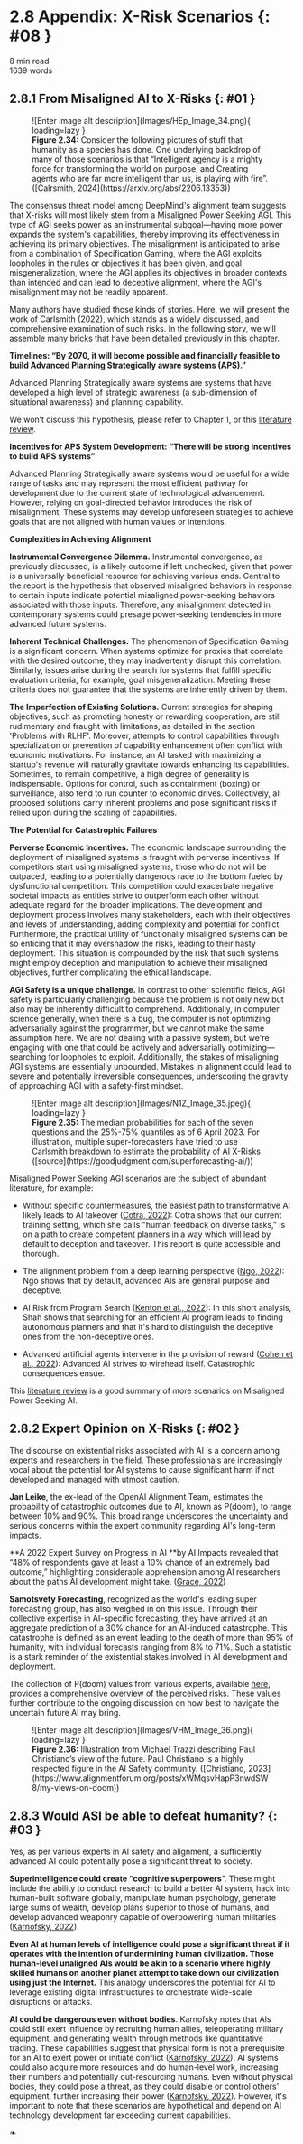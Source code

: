 # 2.8 Appendix: X-Risk Scenarios {: #08 }

<div class="section-meta">
    <div class="meta-item">
        <i class="fas fa-clock"></i>
        8 min read
    </div>
    <div class="meta-item">
        <i class="fas fa-file-alt"></i> 
        1639 words
    </div>
</div>


## 2.8.1 From Misaligned AI to X-Risks {: #01 }

<figure markdown="span">
![Enter image alt description](Images/HEp_Image_34.png){ loading=lazy }
  <figcaption markdown="1"><b>Figure 2.34:</b> Consider the following pictures of stuff that humanity as a species has done. One underlying backdrop of many of those scenarios is that “Intelligent agency is a mighty force for transforming the world on purpose, and Creating agents who are far more intelligent than us, is playing with fire”. ([Calrsmith, 2024](https://arxiv.org/abs/2206.13353))</figcaption>
</figure>

The consensus threat model among DeepMind's alignment team suggests that X-risks will most likely stem from a Misaligned Power Seeking AGI. This type of AGI seeks power as an instrumental subgoal—having more power expands the system's capabilities, thereby improving its effectiveness in achieving its primary objectives. The misalignment is anticipated to arise from a combination of Specification Gaming, where the AGI exploits loopholes in the rules or objectives it has been given, and goal misgeneralization, where the AGI applies its objectives in broader contexts than intended and can lead to deceptive alignment, where the AGI's misalignment may not be readily apparent.

Many authors have studied those kinds of stories. Here, we will present the work of Carlsmith (2022), which stands as a widely discussed, and comprehensive examination of such risks. In the following story, we will assemble many bricks that have been detailed previously in this chapter.

**Timelines: “By 2070, it will become possible and financially feasible to build Advanced Planning Strategically aware systems (APS).”**

Advanced Planning Strategically aware systems are systems that have developed a high level of strategic awareness (a sub-dimension of situational awareness) and planning capability.

We won’t discuss this hypothesis, please refer to Chapter 1, or this [literature review](https://epochai.org/blog/literature-review-of-transformative-artificial-intelligence-timelines).

**Incentives for APS System Development: “There will be strong incentives to build APS systems”**

Advanced Planning Strategically aware systems would be useful for a wide range of tasks and may represent the most efficient pathway for development due to the current state of technological advancement. However, relying on goal-directed behavior introduces the risk of misalignment. These systems may develop unforeseen strategies to achieve goals that are not aligned with human values or intentions.

**Complexities in Achieving Alignment**

**Instrumental Convergence Dilemma.** Instrumental convergence, as previously discussed, is a likely outcome if left unchecked, given that power is a universally beneficial resource for achieving various ends. Central to the report is the hypothesis that observed misaligned behaviors in response to certain inputs indicate potential misaligned power-seeking behaviors associated with those inputs. Therefore, any misalignment detected in contemporary systems could presage power-seeking tendencies in more advanced future systems.

**Inherent Technical Challenges.** The phenomenon of Specification Gaming is a significant concern. When systems optimize for proxies that correlate with the desired outcome, they may inadvertently disrupt this correlation. Similarly, issues arise during the search for systems that fulfill specific evaluation criteria, for example, goal misgeneralization. Meeting these criteria does not guarantee that the systems are inherently driven by them.

**The Imperfection of Existing Solutions.** Current strategies for shaping objectives, such as promoting honesty or rewarding cooperation, are still rudimentary and fraught with limitations, as detailed in the section 'Problems with RLHF'. Moreover, attempts to control capabilities through specialization or prevention of capability enhancement often conflict with economic motivations. For instance, an AI tasked with maximizing a startup's revenue will naturally gravitate towards enhancing its capabilities. Sometimes, to remain competitive, a high degree of generality is indispensable. Options for control, such as containment (boxing) or surveillance, also tend to run counter to economic drives. Collectively, all proposed solutions carry inherent problems and pose significant risks if relied upon during the scaling of capabilities.

**The Potential for Catastrophic Failures**

**Perverse Economic Incentives.** The economic landscape surrounding the deployment of misaligned systems is fraught with perverse incentives. If competitors start using misaligned systems, those who do not will be outpaced, leading to a potentially dangerous race to the bottom fueled by dysfunctional competition. This competition could exacerbate negative societal impacts as entities strive to outperform each other without adequate regard for the broader implications. The development and deployment process involves many stakeholders, each with their objectives and levels of understanding, adding complexity and potential for conflict. Furthermore, the practical utility of functionally misaligned systems can be so enticing that it may overshadow the risks, leading to their hasty deployment. This situation is compounded by the risk that such systems might employ deception and manipulation to achieve their misaligned objectives, further complicating the ethical landscape.

**AGI Safety is a unique challenge.** In contrast to other scientific fields, AGI safety is particularly challenging because the problem is not only new but also may be inherently difficult to comprehend. Additionally, in computer science generally, when there is a bug, the computer is not optimizing adversarially against the programmer, but we cannot make the same assumption here. We are not dealing with a passive system, but we're engaging with one that could be actively and adversarially optimizing—searching for loopholes to exploit. Additionally, the stakes of misaligning AGI systems are essentially unbounded. Mistakes in alignment could lead to severe and potentially irreversible consequences, underscoring the gravity of approaching AGI with a safety-first mindset.

<figure markdown="span">
![Enter image alt description](Images/N1Z_Image_35.jpeg){ loading=lazy }
  <figcaption markdown="1"><b>Figure 2.35:</b> The median probabilities for each of the seven questions and the 25%-75% quantiles as of 6 April 2023. For illustration, multiple super-forecasters have tried to use Carlsmith breakdown to estimate the probability of AI X-Risks ([source](https://goodjudgment.com/superforecasting-ai/))</figcaption>
</figure>

Misaligned Power Seeking AGI scenarios are the subject of abundant literature, for example:

- Without specific countermeasures, the easiest path to transformative AI likely leads to AI takeover ([Cotra, 2022](https://www.alignmentforum.org/posts/pRkFkzwKZ2zfa3R6H/without-specific-countermeasures-the-easiest-path-to)): Cotra shows that our current training setting, which she calls "human feedback on diverse tasks," is on a path to create competent planners in a way which will lead by default to deception and takeover. This report is quite accessible and thorough.

- The alignment problem from a deep learning perspective ([Ngo, 2022](https://www.alignmentforum.org/posts/KbyRPCAsWv5GtfrbG/what-misalignment-looks-like-as-capabilities-scale)): Ngo shows that by default, advanced AIs are general purpose and deceptive.

- AI Risk from Program Search ([Kenton et al., 2022](https://www.alignmentforum.org/posts/wnnkD6P2k2TfHnNmt/threat-model-literature-review)): In this short analysis, Shah shows that searching for an efficient AI program leads to finding autonomous planners and that it's hard to distinguish the deceptive ones from the non-deceptive ones.

- Advanced artificial agents intervene in the provision of reward ([Cohen et al., 2022](https://doi.org/10.1002/aaai.12064)): Advanced AI strives to wirehead itself. Catastrophic consequences ensue.

This [literature review](https://www.alignmentforum.org/posts/wnnkD6P2k2TfHnNmt/threat-model-literature-review) is a good summary of more scenarios on Misaligned Power Seeking AI.

## 2.8.2 <span style="text - decoration: underline;">Expert Opinion on X-Risks</span> {: #02 }

The discourse on existential risks associated with AI is a concern among experts and researchers in the field. These professionals are increasingly vocal about the potential for AI systems to cause significant harm if not developed and managed with utmost caution.

**Jan Leike**, the ex-lead of the OpenAI Alignment Team, estimates the probability of catastrophic outcomes due to AI, known as P(doom), to range between 10% and 90%. This broad range underscores the uncertainty and serious concerns within the expert community regarding AI's long-term impacts.

**A 2022 Expert Survey on Progress in AI **by AI Impacts revealed that “48% of respondents gave at least a 10% chance of an extremely bad outcome,” highlighting considerable apprehension among AI researchers about the paths AI development might take. ([Grace, 2022](https://aiimpacts.org/2022-expert-survey-on-progress-in-ai/))

**Samotsvety Forecasting**, recognized as the world's leading super forecasting group, has also weighed in on this issue. Through their collective expertise in AI-specific forecasting, they have arrived at an aggregate prediction of a 30% chance for an AI-induced catastrophe. This catastrophe is defined as an event leading to the death of more than 95% of humanity, with individual forecasts ranging from 8% to 71%. Such a statistic is a stark reminder of the existential stakes involved in AI development and deployment.

The collection of P(doom) values from various experts, available [here](https://pauseai.info/pdoom), provides a comprehensive overview of the perceived risks. These values further contribute to the ongoing discussion on how best to navigate the uncertain future AI may bring.

<figure markdown="span">
![Enter image alt description](Images/VHM_Image_36.png){ loading=lazy }
  <figcaption markdown="1"><b>Figure 2.36:</b> Illustration from Michael Trazzi describing Paul Christiano’s view of the future. Paul Christiano is a highly respected figure in the AI Safety community. ([Christiano, 2023](https://www.alignmentforum.org/posts/xWMqsvHapP3nwdSW8/my-views-on-doom))</figcaption>
</figure>

## 2.8.3 Would ASI be able to defeat humanity? {: #03 }

Yes, as per various experts in AI safety and alignment, a sufficiently advanced AI could potentially pose a significant threat to society.

**Superintelligence could create “cognitive superpowers**”. These might include the ability to conduct research to build a better AI system, hack into human-built software globally, manipulate human psychology, generate large sums of wealth, develop plans superior to those of humans, and develop advanced weaponry capable of overpowering human militaries ([Karnofsky, 2022](https://www.alignmentforum.org/posts/oBBzqkZwkxDvsKBGB/ai-could-defeat-all-of-us-combined)).

**Even AI at human levels of intelligence could pose a significant threat if it operates with the intention of undermining human civilization. Those human-level unaligned AIs would be akin to a scenario where highly skilled humans on another planet attempt to take down our civilization using just the Internet.** This analogy underscores the potential for AI to leverage existing digital infrastructures to orchestrate wide-scale disruptions or attacks.

**AI could be dangerous even without bodies**. Karnofsky notes that AIs could still exert influence by recruiting human allies, teleoperating military equipment, and generating wealth through methods like quantitative trading. These capabilities suggest that physical form is not a prerequisite for an AI to exert power or initiate conflict ([Karnofsky, 2022](https://www.alignmentforum.org/posts/oBBzqkZwkxDvsKBGB/ai-could-defeat-all-of-us-combined)). AI systems could also acquire more resources and do human-level work, increasing their numbers and potentially out-resourcing humans. Even without physical bodies, they could pose a threat, as they could disable or control others' equipment, further increasing their power ([Karnofsky, 2022](https://www.alignmentforum.org/posts/oBBzqkZwkxDvsKBGB/ai-could-defeat-all-of-us-combined)). However, it's important to note that these scenarios are hypothetical and depend on AI technology development far exceeding current capabilities.


<div class="section-end">
    <span>❧</span>
</div>